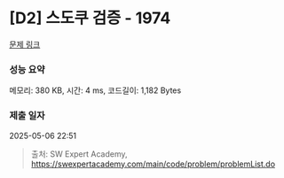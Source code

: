 # [D2] 스도쿠 검증 - 1974 

[문제 링크](https://swexpertacademy.com/main/code/problem/problemDetail.do?contestProbId=AV5Psz16AYEDFAUq) 

### 성능 요약

메모리: 380 KB, 시간: 4 ms, 코드길이: 1,182 Bytes

### 제출 일자

2025-05-06 22:51



> 출처: SW Expert Academy, https://swexpertacademy.com/main/code/problem/problemList.do